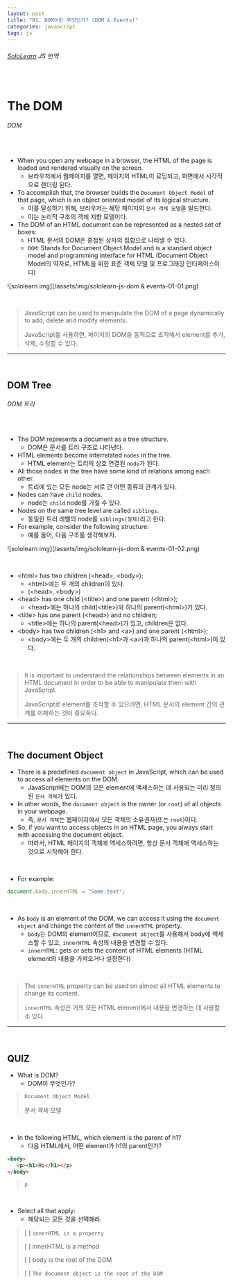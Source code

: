 ```yaml
---
layout: post
title: "01. DOM이란 무엇인가? (DOM & Events)"
categories: javascript
tags: js
---
```


###### [SoloLearn](https://www.sololearn.com) JS 번역

<br>

# The DOM

###### DOM

<br>

- When you open any webpage in a browser, the HTML of the page is loaded and rendered visually on the screen.
  - 브라우저에서 웹페이지를 열면, 페이지의 HTML이 로딩되고, 화면에서 시각적으로 렌더링 된다.
- To accomplish that, the browser builds the `Document Object Model` of that page, which is an object oriented model of its logical structure.
  - 이를 달성하기 위해, 브라우저는 해당 페이지의 `문서 객체 모델`을 빌드한다.
  - 이는 논리적 구조의 객체 지향 모델이다.
- The DOM of an HTML document can be represented as a nested set of boxes:
  - HTML 문서의 DOM은 중첩된 상자의 집합으로 나타낼 수 있다.
  - `DOM`: Stands for Document Object Model and is a standard object model and programming interface for HTML (Document Object Model의 약자로, HTML을 위한 표준 객체 모델 및 프로그래밍 인터페이스이다)

![sololearn img](/assets/img/sololearn-js-dom & events-01-01.png)

<br>

> JavaScript can be used to manipulate the DOM of a page dynamically to add, delete and modify elements.
>
> JavaScript를 사용하면, 페이지의 DOM을 동적으로 조작해서 element를 추가, 삭제, 수정할 수 있다.

------

<br>

## DOM Tree

###### DOM 트리

<br>

- The DOM represents a document as a tree structure.
  - DOM은 문서를 트리 구조로 나타낸다.
- HTML elements become interrelated `nodes` in the tree.
  - HTML element는 트리의 상호 연결된 `node`가 된다.
- All those nodes in the tree have some kind of relations among each other.
  - 트리에 있는 모든 node는 서로 간 어떤 종류의 관계가 있다.
- Nodes can have `child` nodes.
  - node는 `child` node를 가질 수 있다.
- Nodes on the same tree level are called `siblings`.
  - 동일한 트리 레벨의 node를 `siblings(형제)`라고 한다.
- For example, consider the following structure:
  - 예를 들어, 다음 구조를 생각해보자.

![sololearn img](/assets/img/sololearn-js-dom & events-01-02.png)

<br>

- \<html> has two children (\<head>, \<body>);
  - \<html>에는 두 개의 children이 있다. 
  - (\<head>, \<body>)
- \<head> has one child (\<title>) and one parent (\<html>);
  - \<head>에는 하나의 child(\<title>)와 하나의 parent(\<html>)가 있다.
- \<title> has one parent (\<head>) and no children;
  - \<title>에는 하나의 parent(\<head>)가 있고, children은 없다.
- \<body> has two children (\<h1> and \<a>) and one parent (\<html>);
  - \<body>에는 두 개의 children(\<h1>과 \<a>)과 하나의 parent(\<html>)이 있다.

<br>

> It is important to understand the relationships between elements in an HTML document in order to be able to manipulate them with JavaScript.
>
> JavaScript로 element를 조작할 수 있으려면, HTML 문서의 element 간의 관계를 이해하는 것이 중요하다.

------

<br>

## The document Object

- There is a predefined `document object` in JavaScript, which can be used to access all elements on the DOM.
  - JavaScript에는 DOM의 모든 element에 액세스하는 데 사용되는 미리 정의된 `문서 객체`가 있다.
- In other words, the `document object` is the owner (or `root`) of all objects in your webpage.
  - 즉, `문서 객체`는 웹페이지에서 모든 객체의 소유권자(또는 `root`)이다.
- So, if you want to access objects in an HTML page, you always start with accessing the document object.
  - 따라서, HTML 페이지의 객체에 액세스하려면, 항상 문서 객체에 액세스하는 것으로 시작해야 한다.

<br>

- For example:

```js
document.body.innerHTML = "Some text";
```

<br>

- As `body` is an element of the DOM, we can access it using the `document object` and change the content of the `innerHTML` property.
  - `body`는 DOM의 element이므로, `document object`를 사용해서 body에 액세스할 수 있고, `innerHTML` 속성의 내용을 변경할 수 있다.
  - `innerHTML`: gets or sets the content of HTML elements (HTML element의 내용을 가져오거나 설정한다)

<br>

> The `innerHTML` property can be used on almost all HTML elements to change its content.
>
> `innerHTML` 속성은 거의 모든 HTML element에서 내용을 변경하는 데 사용할 수 있다.

------

<br>

## QUIZ

- What is DOM?
  - DOM이 무엇인가?

> `Document Object Model`
>
> 문서 객체 모델

<br>

- In the following HTML, which element is the parent of h1?
  - 다음 HTML에서, 어떤 element가 h1의 parent인가?

```html
<body>
   <p><h1>Hi</h1></p>
</body>
```

> `p`

<br>

- Select all that apply:
  - 해당되는 모든 것을 선택해라.

> [ ] `innerHTML is a property`
>
> [ ] innerHTML is a method
>
> [ ] body is the root of the DOM
>
> [ ] `The document object is the root of the DOM`

<br>
